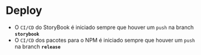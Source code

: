# Deploy
- O `CI/CD` do StoryBook é iniciado sempre que houver um `push` na branch **`storybook`**
- O `CI/CD` dos pacotes para o NPM é iniciado sempre que houver um `push` na branch **`release`**